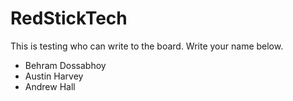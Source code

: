 # RedStickTech

This is testing who can write to the board. Write your name below.
- Behram Dossabhoy
- Austin Harvey
- Andrew Hall


